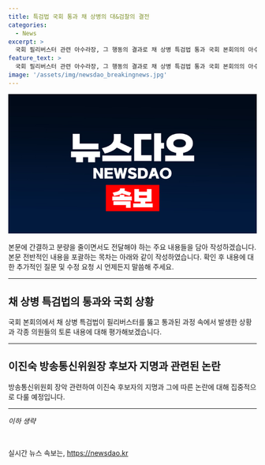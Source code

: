```yaml
---
title: 특검법 국회 통과 채 상병의 대&검찰의 결전
categories:
  - News
excerpt: >
  국회 필리버스터 관련 아수라장, 그 행동의 결과로 채 상병 특검법 통과 국회 본회의의 아수라장 속에서 채 상병 특검법이 통과되었다. 특히 눈길을 끄는 최수진, 김민전 의원의 졸음 사과, 이진숙 방송통신위원장 후보자의 발언, 그리고 검사 탄핵에 대한 논란까지 다루고 있어요. 특히 검사 탄핵에 대한 내부 반발과 이원석 검찰총장의 작심 발언, 이진숙 후보자의 지명과 관련된 논란, 그리고 의원들의 극명한 입장 차이 등 다양한 요소를 다루고 있어 매우 흥미진진한 내용이에요.
feature_text: >
  국회 필리버스터 관련 아수라장, 그 행동의 결과로 채 상병 특검법 통과 국회 본회의의 아수라장 속에서 채 상병 특검법이 통과되었다. 특히 눈길을 끄는 최수진, 김민전 의원의 졸음 사과, 이진숙 방송통신위원장 후보자의 발언, 그리고 검사 탄핵에 대한 논란까지 다루고 있어요. 특히 검사 탄핵에 대한 내부 반발과 이원석 검찰총장의 작심 발언, 이진숙 후보자의 지명과 관련된 논란, 그리고 의원들의 극명한 입장 차이 등 다양한 요소를 다루고 있어 매우 흥미진진한 내용이에요.
image: '/assets/img/newsdao_breakingnews.jpg'
---
```


<p><img src="/assets/img/newsdao_breakingnews.jpg" alt="firstkoreanews 속보" /></p>

<p>본문에 간결하고 분량을 줄이면서도 전달해야 하는 주요 내용들을 담아 작성하겠습니다. 본문 전반적인 내용을 포괄하는 목차는 아래와 같이 작성하였습니다. 확인 후 내용에 대한 추가적인 질문 및 수정 요청 시 언제든지 말씀해 주세요.</p>

<hr />

<h2 data-ke-size="size26">채 상병 특검법의 통과와 국회 상황</h2>

<p>국회 본회의에서 채 상병 특검법이 필리버스터를 뚫고 통과된 과정 속에서 발생한 상황과 각종 의원들의 토론 내용에 대해 평가해보겠습니다.</p>

<hr />

<h2 data-ke-size="size26">이진숙 방송통신위원장 후보자 지명과 관련된 논란</h2>

<p>방송통신위원회 장악 관련하여 이진숙 후보자의 지명과 그에 따른 논란에 대해 집중적으로 다룰 예정입니다.</p>

<hr />

<p><em>이하 생략</em></p>

<p data-ke-size="size16">&nbsp;</p>
실시간 뉴스 속보는, <a href="https://newsdao.kr" rel="dofollow">https://newsdao.kr</a>


